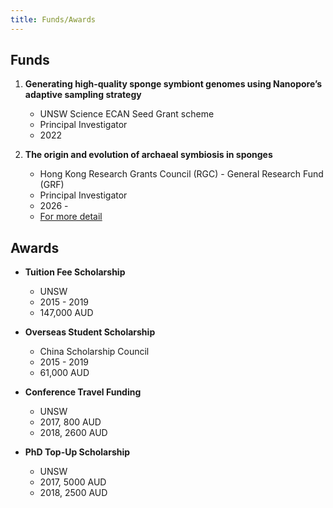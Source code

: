 ```yaml
---
title: Funds/Awards
---
```



## Funds

1. **Generating high-quality sponge symbiont genomes using Nanopore’s adaptive sampling strategy**
   - UNSW Science ECAN Seed Grant scheme
   - Principal Investigator
   - 2022 


2. **The origin and evolution of archaeal symbiosis in sponges**
   - Hong Kong Research Grants Council (RGC) - General Research Fund (GRF)
   - Principal Investigator
   - 2026 - 
   - [For more detail](https://cerg1.ugc.edu.hk/cergprod/scrrm00542.jsp?proj_id=16103925&old_proj_id=null&proj_title=&isname=&ioname=weizhi&institution=&subject=&pages=1&year=&theSubmit=16103925)

## Awards

- **Tuition Fee Scholarship**
   - UNSW
   - 2015 - 2019
   - 147,000 AUD


- **Overseas Student Scholarship**
   - China Scholarship Council
   - 2015 - 2019
   - 61,000 AUD


- **Conference Travel Funding**
   - UNSW
   - 2017, 800 AUD
   - 2018, 2600 AUD


- **PhD Top-Up Scholarship**
   - UNSW
   - 2017, 5000 AUD
   - 2018, 2500 AUD





